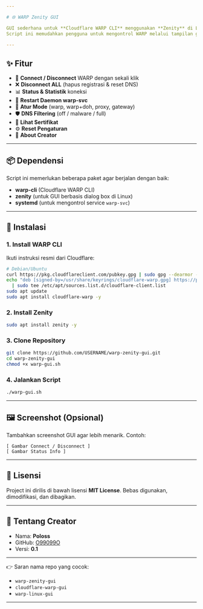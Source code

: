 ```yaml
---

# 🌐 WARP Zenity GUI

GUI sederhana untuk **Cloudflare WARP CLI** menggunakan **Zenity** di Linux.
Script ini memudahkan pengguna untuk mengontrol WARP melalui tampilan grafis tanpa perlu mengetik perintah di terminal.

---
```


## ✨ Fitur

* 🔌 **Connect / Disconnect** WARP dengan sekali klik
* ❌ **Disconnect ALL** (hapus registrasi & reset DNS)
* 📊 **Status & Statistik** koneksi
* 🔄 **Restart Daemon warp-svc**
* 🔐 **Atur Mode** (warp, warp+doh, proxy, gateway)
* 🛡️ **DNS Filtering** (off / malware / full)
* 📜 **Lihat Sertifikat**
* ⚙️ **Reset Pengaturan**
* 👤 **About Creator**

---

## 📦 Dependensi

Script ini memerlukan beberapa paket agar berjalan dengan baik:

* **warp-cli** (Cloudflare WARP CLI)
* **zenity** (untuk GUI berbasis dialog box di Linux)
* **systemd** (untuk mengontrol service `warp-svc`)

---

## 🚀 Instalasi

### 1. Install WARP CLI

Ikuti instruksi resmi dari Cloudflare:

```bash
# Debian/Ubuntu
curl https://pkg.cloudflareclient.com/pubkey.gpg | sudo gpg --dearmor -o /usr/share/keyrings/cloudflare-warp.gpg
echo "deb [signed-by=/usr/share/keyrings/cloudflare-warp.gpg] https://pkg.cloudflareclient.com/ $(lsb_release -cs) main" \
  | sudo tee /etc/apt/sources.list.d/cloudflare-client.list
sudo apt update
sudo apt install cloudflare-warp -y
```

### 2. Install Zenity

```bash
sudo apt install zenity -y
```

### 3. Clone Repository

```bash
git clone https://github.com/USERNAME/warp-zenity-gui.git
cd warp-zenity-gui
chmod +x warp-gui.sh
```

### 4. Jalankan Script

```bash
./warp-gui.sh
```

---

## 🖼️ Screenshot (Opsional)

Tambahkan screenshot GUI agar lebih menarik.
Contoh:

```
[ Gambar Connect / Disconnect ]
[ Gambar Status Info ]
```

---

## 📜 Lisensi

Project ini dirilis di bawah lisensi **MIT License**.
Bebas digunakan, dimodifikasi, dan dibagikan.

---

## 👤 Tentang Creator

* Nama: **Poloss**
* GitHub: [O99099O](https://github.com/O99099O)
* Versi: **0.1**

---

👉 Saran nama repo yang cocok:

* `warp-zenity-gui`
* `cloudflare-warp-gui`
* `warp-linux-gui`

---
